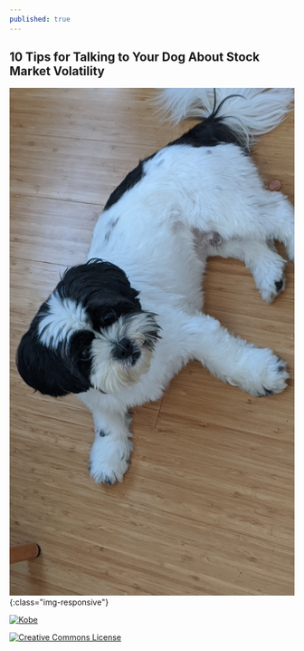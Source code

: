 ```yaml
---
published: true
---
```

## 10 Tips for Talking to Your Dog About Stock Market Volatility
![Kobe](/img/Kobe.jpg){:class="img-responsive"}


[![Kobe](https://lh3.googleusercontent.com/mJL10no32Euon_5RfSDKtlFbWHTqmhmCnWgJF3k0zlZvxy58dW0nx39e9BrP4frHAJqr_Achrj_3aJCO2UySK0n7AE5boDxeUJmGbJOWM5KtNJJMxj0A2Vbfkseif20IMbhOJ9jbCsl588qZ47Ij1HP9FFwlu0j7-ovFpveQK9bV2wAWB_ljFs4z6AzYFuELBIe5VnP9jCMJR1pf7gKT2kOjBGOTRsMIe_7kjOkAxm0qV5nOjtY3MLoH6V78722IWsHuVRq5xVVgV0a-1z2bNZWAmth0lA7CXWbZqUeGe6NUxT6WDqyZ8Quax34Q8NfPcY_N9yQeoo1Mrri4HqDXEUuoD5uOFYh4KI2A4SJ7QjttAbtNFV8t6Wj2BYJZMqG5icxPSmpgoKKs4YroitzQDSuLYJCU2X_IEFTkgVjTHhjsq3NatR372T8IbadY8_IiEEJ2tpWUMtrjOB0cqE0Ghi-NbAPLAFu1JAeRLGHLnqiD2oMK5KCyH4bh5qrOlNE3IFs8-TG4cIix-raiBxeu5StiD4O4IHfslVOWmAShWsNi7Qoc5nW5FRXrW22MFMzQPMD3XtXfBvtvo-lJ8tsoqNnQnWXqiO26M96UzrkoTdmr2zDaHeqrsuf1EilVFE_w6KBDEkl_F4mgMjxkWt1jrZJwYcc2DAoxGEeAjQS_lUgAQ4-O3tkD_rkpTPVSJ0I=w449-h797-no?authuser=0)](https://lh3.googleusercontent.com/mJL10no32Euon_5RfSDKtlFbWHTqmhmCnWgJF3k0zlZvxy58dW0nx39e9BrP4frHAJqr_Achrj_3aJCO2UySK0n7AE5boDxeUJmGbJOWM5KtNJJMxj0A2Vbfkseif20IMbhOJ9jbCsl588qZ47Ij1HP9FFwlu0j7-ovFpveQK9bV2wAWB_ljFs4z6AzYFuELBIe5VnP9jCMJR1pf7gKT2kOjBGOTRsMIe_7kjOkAxm0qV5nOjtY3MLoH6V78722IWsHuVRq5xVVgV0a-1z2bNZWAmth0lA7CXWbZqUeGe6NUxT6WDqyZ8Quax34Q8NfPcY_N9yQeoo1Mrri4HqDXEUuoD5uOFYh4KI2A4SJ7QjttAbtNFV8t6Wj2BYJZMqG5icxPSmpgoKKs4YroitzQDSuLYJCU2X_IEFTkgVjTHhjsq3NatR372T8IbadY8_IiEEJ2tpWUMtrjOB0cqE0Ghi-NbAPLAFu1JAeRLGHLnqiD2oMK5KCyH4bh5qrOlNE3IFs8-TG4cIix-raiBxeu5StiD4O4IHfslVOWmAShWsNi7Qoc5nW5FRXrW22MFMzQPMD3XtXfBvtvo-lJ8tsoqNnQnWXqiO26M96UzrkoTdmr2zDaHeqrsuf1EilVFE_w6KBDEkl_F4mgMjxkWt1jrZJwYcc2DAoxGEeAjQS_lUgAQ4-O3tkD_rkpTPVSJ0I=w449-h797-no?authuser=0)


[![Creative Commons License](https://i.creativecommons.org/l/by-nc-nd/3.0/88x31.png)](https://creativecommons.org/licenses/by-nc-nd/3.0/)
